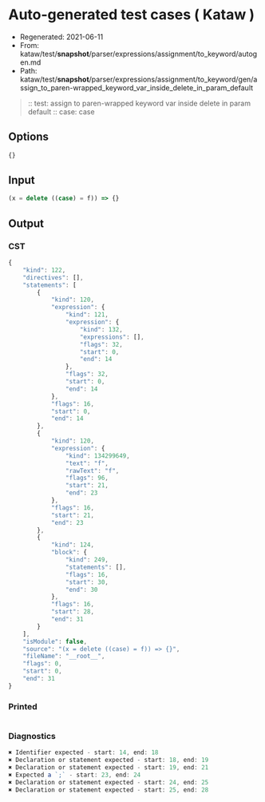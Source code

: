 # Auto-generated test cases ( Kataw )
- Regenerated: 2021-06-11
- From: kataw/test/__snapshot__/parser/expressions/assignment/to_keyword/autogen.md
- Path: kataw/test/__snapshot__/parser/expressions/assignment/to_keyword/gen/assign_to_paren-wrapped_keyword_var_inside_delete_in_param_default
> :: test: assign to paren-wrapped keyword var inside delete in param default
> :: case: case
## Options

`````js
{}
`````
## Input

`````js
(x = delete ((case) = f)) => {}
`````
## Output

### CST

```javascript
{
    "kind": 122,
    "directives": [],
    "statements": [
        {
            "kind": 120,
            "expression": {
                "kind": 121,
                "expression": {
                    "kind": 132,
                    "expressions": [],
                    "flags": 32,
                    "start": 0,
                    "end": 14
                },
                "flags": 32,
                "start": 0,
                "end": 14
            },
            "flags": 16,
            "start": 0,
            "end": 14
        },
        {
            "kind": 120,
            "expression": {
                "kind": 134299649,
                "text": "f",
                "rawText": "f",
                "flags": 96,
                "start": 21,
                "end": 23
            },
            "flags": 16,
            "start": 21,
            "end": 23
        },
        {
            "kind": 124,
            "block": {
                "kind": 249,
                "statements": [],
                "flags": 16,
                "start": 30,
                "end": 30
            },
            "flags": 16,
            "start": 28,
            "end": 31
        }
    ],
    "isModule": false,
    "source": "(x = delete ((case) = f)) => {}",
    "fileName": "__root__",
    "flags": 0,
    "start": 0,
    "end": 31
}
```

### Printed

```javascript

```

### Diagnostics

```javascript
✖ Identifier expected - start: 14, end: 18
✖ Declaration or statement expected - start: 18, end: 19
✖ Declaration or statement expected - start: 19, end: 21
✖ Expected a `;` - start: 23, end: 24
✖ Declaration or statement expected - start: 24, end: 25
✖ Declaration or statement expected - start: 25, end: 28

```

